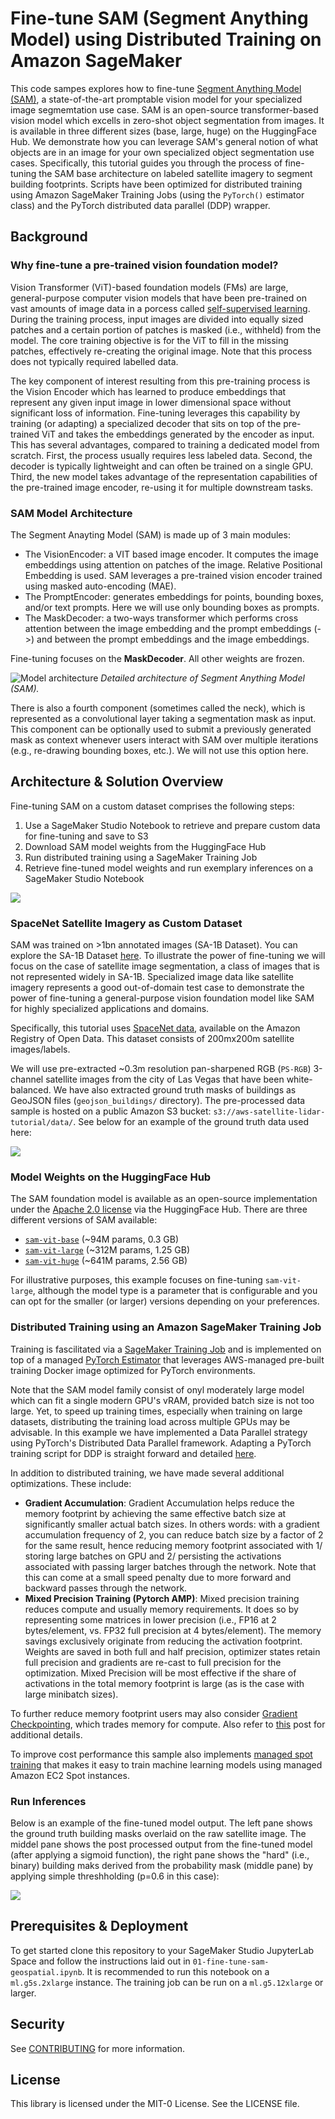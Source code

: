 # Fine-tune SAM (Segment Anything Model) using Distributed Training on Amazon SageMaker

This code sampes explores how to fine-tune [Segment Anything Model (SAM)](https://segment-anything.com/), a state-of-the-art promptable vision model for your specialized image segmemtation use case. SAM is an open-source transformer-based vision model which excells in zero-shot object segmentation from images. It is available in three different sizes (base, large, huge) on the HuggingFace Hub. We demonstrate how you can leverage SAM's general notion of what objects are in an image for your own specialized object segmentation use cases. Specifically, this tutorial guides you through the process of fine-tuning the SAM base architecture on labeled satellite imagery to segment building footprints. Scripts have been optimized for distributed training using Amazon SageMaker Training Jobs (using the `PyTorch()` estimator class) and the PyTorch distributed data parallel (DDP) wrapper. 

## Background

### Why fine-tune a pre-trained vision foundation model?

Vision Transformer (ViT)-based foundation models (FMs) are large, general-purpose computer vision models that have been pre-trained on vast amounts of image data in a porcess called [self-supervised learning](https://en.wikipedia.org/wiki/Self-supervised_learning). During the training process, input images are divided into equally sized patches and a certain portion of patches is masked (i.e., withheld) from the model. The core training objective is for the ViT to fill in the missing patches, effectively re-creating the original image. Note that this process does not typically required labelled data.

The key component of interest resulting from this pre-training process is the Vision Encoder which has learned to produce embeddings that represent any given input image in lower dimensional space without significant loss of information. Fine-tuning leverages this capability by training (or adapting) a specialized decoder that sits on top of the pre-trained ViT and takes the embeddings generated by the encoder as input. This has several advantages, compared to training a dedicated model from scratch. First, the process usually requires less labeled data. Second, the decoder is typically lightweight and can often be trained on a single GPU. Third, the new model takes advantage of the representation capabilities of the pre-trained image encoder, re-using it for multiple downstream tasks.

### SAM Model Architecture
The Segment Anayting Model (SAM) is made up of 3 main modules:
* The VisionEncoder: a VIT based image encoder. It computes the image embeddings using attention on patches of the image. Relative Positional Embedding is used. SAM leverages a pre-trained vision encoder trained using masked auto-encoding (MAE).
* The PromptEncoder: generates embeddings for points, bounding boxes, and/or text prompts. Here we will use only bounding boxes as prompts.
* The MaskDecoder: a two-ways transformer which performs cross attention between the image embedding and the prompt embeddings (->) and between the prompt embeddings and the image embeddings.

Fine-tuning focuses on the __MaskDecoder__. All other weights are frozen.

<p>
	<img src="https://huggingface.co/datasets/huggingface/documentation-images/resolve/main/transformers/model_doc/sam-architecture.png" alt="Model architecture">
	<em> Detailed architecture of Segment Anything Model (SAM).</em>
</p>

There is also a fourth component (sometimes called the neck), which is represented as a convolutional layer taking a segmentation mask as input. This component can be optionally used to submit a previously generated mask as context whenever users interact with SAM over multiple iterations (e.g., re-drawing bounding boxes, etc.). We will not use this option here.

## Architecture & Solution Overview

Fine-tuning SAM on a custom dataset comprises the following steps:
1. Use a SageMaker Studio Notebook to retrieve and prepare custom data for fine-tuning and save to S3
2. Download SAM model weights from the HuggingFace Hub
3. Run distributed training using a SageMaker Training Job
4. Retrieve fine-tuned model weights and run exemplary inferences on a SageMaker Studio Notebook

![](./assets/SAM-finetuning-architecture.png)

### SpaceNet Satellite Imagery as Custom Dataset
SAM was trained on >1bn annotated images (SA-1B Dataset). You can explore the SA-1B Dataset [here](https://segment-anything.com/dataset/index.html). To illustrate the power of fine-tuning we will focus on the case of satellite image segmentation, a class of images that is not represented widely in SA-1B. Specialized image data like satellite imagery represents a good out-of-domain test case to demonstrate the power of fine-tuning a general-purpose vision foundation model like SAM for highly specialized applications and domains.

Specifically, this tutorial uses [SpaceNet data](https://registry.opendata.aws/spacenet/), available on the Amazon Registry of Open Data. This dataset consists of 200mx200m satellite images/labels. 

We will use pre-extracted ~0.3m resolution pan-sharpened RGB (`PS-RGB`) 3-channel satellite images from the city of Las Vegas that have been white-balanced. We have also extracted ground truth masks of buildings as GeoJSON files (`geojson_buildings/` directory). The pre-processed data sample is hosted on a public Amazon S3 bucket: `s3://aws-satellite-lidar-tutorial/data/`. See below for an example of the ground truth data used here: 

![](./assets/raw_data.png)

### Model Weights on the HuggingFace Hub

The SAM foundation model is available as an open-source implementation under the [Apache 2.0 license](https://choosealicense.com/licenses/apache-2.0/) via the HuggingFace Hub. There are three different versions of SAM available:
* [`sam-vit-base`](https://huggingface.co/facebook/sam-vit-base) (~94M params, 0.3 GB)
* [`sam-vit-large`](https://huggingface.co/facebook/sam-vit-large) (~312M params, 1.25 GB)
* [`sam-vit-huge`](https://huggingface.co/facebook/sam-vit-huge) (~641M params, 2.56 GB)

For illustrative purposes, this example focuses on fine-tuning `sam-vit-large`, although the model type is a parameter that is configurable and you can opt for the smaller (or larger) versions depending on your preferences.

### Distributed Training using an Amazon SageMaker Training Job
Training is fascilitated via a [SageMaker Training Job](https://docs.aws.amazon.com/sagemaker/latest/dg/how-it-works-training.html) and is implemented on top of a managed [PyTorch Estimator](https://sagemaker.readthedocs.io/en/stable/frameworks/pytorch/using_pytorch.html#train-a-model-with-pytorch) that leverages AWS-managed pre-built training Docker image optimized for PyTorch environments.

Note that the SAM model family consist of onyl moderately large model which can fit a single modern GPU's vRAM, provided batch size is not too large. Yet, to speed up training times, especially when training on large datasets, distributing the training load across multiple GPUs may be advisable. In this example we have implemented a Data Parallel strategy using PyTorch's Distributed Data Parallel framework. Adapting a PyTorch training script for DDP is straight forward and detailed [here]().

In addition to distributed training, we have made several additional optimizations. These include:

* **Gradient Accumulation**: Gradient Accumulation helps reduce the memory footprint by achieving the same effective batch size at significantly smaller actual batch sizes. In others words: with a gradient accumulation frequency of 2, you can reduce batch size by a factor of 2 for the same result, hence reducing memory footprint associated with 1/ storing large batches on GPU and 2/ persisting the activations associated with passing larger batches through the network. Note that this can come at a small speed penalty due to more forward and backward passes through the network.
* **Mixed Precision Training (Pytorch AMP)**: Mixed precision training reduces compute and usually memory requirements. It does so by representing some matrices in lower precision (i.e., FP16 at 2 bytes/element, vs. FP32 full precision at 4 bytes/element). The memory savings exclusively originate from reducing the activation footprint. Weights are saved in both full and half precision, optimizer states retain full precision and gradients are re-cast to full precision for the optimization. Mixed Precision will be most effective if the share of activations in the total memory footprint is large (as is the case with large minibatch sizes).

To further reduce memory footprint users may also consider [Gradient Checkpointing](https://github.com/prigoyal/pytorch_memonger/blob/master/tutorial/Checkpointing_for_PyTorch_models.ipynb), which trades memory for compute. Also refer to [this](https://huggingface.co/docs/transformers/v4.20.1/en/perf_train_gpu_one) post for additional details. 

To improve cost performance this sample also implements [managed spot training](https://docs.aws.amazon.com/sagemaker/latest/dg/model-managed-spot-training.html) that makes it easy to train machine learning models using managed Amazon EC2 Spot instances.

### Run Inferences
Below is an example of the fine-tuned model output. The left pane shows the ground truth building masks overlaid on the raw satellite image. The middel pane shows the post processed output from the fine-tuned model (after applying a sigmoid function), the right pane shows the "hard" (i.e., binary) building maks derived from the probability mask (middle pane) by applying simple threshholding (p=0.6 in this case):

![](./assets/prediction_results.png)

## Prerequisites & Deployment

To get started clone this repository to your SageMaker Studio JupyterLab Space and follow the instructions laid out in `01-fine-tune-sam-geospatial.ipynb`. It is recommended to run this notebook on a `ml.g5s.2xlarge` instance. The training job can be run on a `ml.g5.12xlarge` or larger.

## Security

See [CONTRIBUTING](CONTRIBUTING.md#security-issue-notifications) for more information.

## License

This library is licensed under the MIT-0 License. See the LICENSE file.

